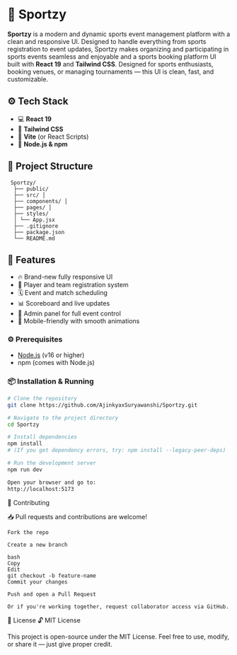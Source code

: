 # 🏀 Sportzy

**Sportzy** is a modern and dynamic sports event management platform with a clean and responsive UI. Designed to handle everything from sports registration to event updates, Sportzy makes organizing and participating in sports events seamless and enjoyable and a sports booking platform UI built with **React 19** and **Tailwind CSS**. Designed for sports enthusiasts, booking venues, or managing tournaments — this UI is clean, fast, and customizable.

## ⚙️ Tech Stack

- 💻 **React 19**
- 🎨 **Tailwind CSS**
- 🔧 **Vite** (or React Scripts)
- 🔁 **Node.js & npm**

## 📁 Project Structure

<pre><code> Sportzy/ 
  ├── public/ 
  ├── src/ │ 
  ├── components/ │ 
  ├── pages/ │ 
  ├── styles/ 
  │ └── App.jsx 
  ├── .gitignore 
  ├── package.json 
  └── README.md </code></pre>

## 🚀 Features

- 🔥 Brand-new fully responsive UI
- 📝 Player and team registration system
- 🗓️ Event and match scheduling
- 📊 Scoreboard and live updates
- 🧾 Admin panel for full event control
- 📱 Mobile-friendly with smooth animations


### ⚙️ Prerequisites

- [Node.js](https://nodejs.org/) (v16 or higher)
- npm (comes with Node.js)


### 📦 Installation & Running

```bash
# Clone the repository
git clone https://github.com/AjinkyaxSuryawanshi/Sportzy.git

# Navigate to the project directory
cd Sportzy

# Install dependencies
npm install
# (If you get dependency errors, try: npm install --legacy-peer-deps)

# Run the development server
npm run dev

Open your browser and go to:
http://localhost:5173

```
🤝 Contributing

📥 Pull requests and contributions are welcome!
```
Fork the repo

Create a new branch

bash
Copy
Edit
git checkout -b feature-name
Commit your changes

Push and open a Pull Request

Or if you're working together, request collaborator access via GitHub.
```

📄 License
🔓 MIT License

This project is open-source under the MIT License.
Feel free to use, modify, or share it — just give proper credit.

